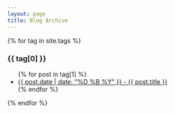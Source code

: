 ```yaml
---
layout: page
title: Blog Archive
---
```


{% for tag in site.tags %}
  <h3>{{ tag[0] }}</h3>
  <ul>
    {% for post in tag[1] %}
      <li><a href="{{ post.url | relative_url }}">{{ post.date | date: "%D %B %Y" }} - {{ post.title }}</a></li>
    {% endfor %}
  </ul>
{% endfor %}
